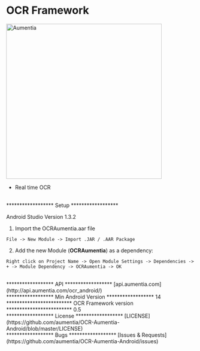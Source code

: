 OCR Framework
=======================

<p align="left" >
  <img src="http://www.aumentia.com/images/sdks/ocrsdk@2x.png" width="415" alt="Aumentia" title="Aumentia">
</p>

* Real time OCR

<br>
******************
Setup
******************

Android Studio Version 1.3.2

1. Import the OCRAumentia.aar file

```
File -> New Module -> Import .JAR / .AAR Package
```

2. Add the new Module (**OCRAumentia**) as a dependency:

```
Right click on Project Name -> Open Module Settings -> Dependencies -> + -> Module Dependency -> OCRAumentia -> OK
```



<br>
******************
API
******************
[api.aumentia.com](http://api.aumentia.com/ocr_android/)

<br>
******************
Min Android Version
******************
14

<br>
*************************
OCR Framework version
*************************
0.5


<br>
******************
License
******************
[LICENSE](https://github.com/aumentia/OCR-Aumentia-Android/blob/master/LICENSE)

<br>
******************
Bugs
******************
[Issues & Requests](https://github.com/aumentia/OCR-Aumentia-Android/issues)
